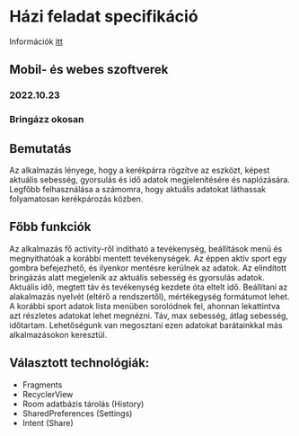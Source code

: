 # Házi feladat specifikáció

Információk [itt](https://viauac00.github.io/laborok/hf)

## Mobil- és webes szoftverek
### 2022.10.23
### Bringázz okosan

## Bemutatás

Az alkalmazás lényege, hogy a kerékpárra rögzítve az eszközt, képest aktuális sebesség, gyorsulás és idő adatok megjelenítésére és naplózására. Legfőbb felhasználása a számomra, hogy aktuális adatokat láthassak folyamatosan kerékpározás közben.

## Főbb funkciók

Az alkalmazás fő activity-ről indítható a tevékenység, beállítások menü és megnyithatóak a korábbi mentett tevékenységek. Az éppen aktív sport egy gombra befejezhető, és ilyenkor mentésre kerülnek az adatok.
Az elindított bringázás alatt megjelenik az aktuális sebesség és gyorsulás adatok. Aktuális idő, megtett táv és tevékenység kezdete óta eltelt idő.
Beállítani az alakalmazás nyelvét (eltérő a rendszertől), mértékegység formátumot lehet.
A korábbi sport adatok lista menüben sorolódnek fel, ahonnan lekattintva azt részletes adatokat lehet megnézni. Táv, max sebesség, átlag sebesség, időtartam.
Lehetőségunk van megosztani ezen adatokat barátainkkal más alkalmazásokon keresztül.

## Választott technológiák:

- Fragments
- RecyclerView
- Room adatbázis tárolás (History)
- SharedPreferences (Settings)
- Intent (Share)
